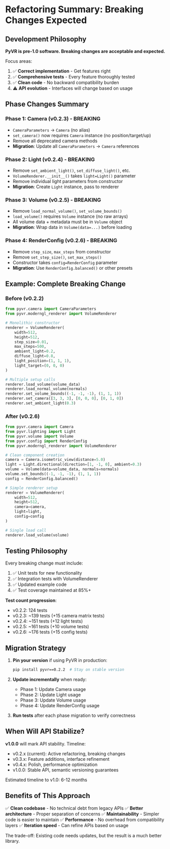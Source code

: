 # Refactoring Summary: Breaking Changes Expected

## Development Philosophy

**PyVR is pre-1.0 software. Breaking changes are acceptable and expected.**

Focus areas:
1. ✅ **Correct implementation** - Get features right
2. ✅ **Comprehensive tests** - Every feature thoroughly tested  
3. ✅ **Clean code** - No backward compatibility burden
4. ⚠️ **API evolution** - Interfaces will change based on usage

## Phase Changes Summary

### Phase 1: Camera (v0.2.3) - BREAKING
- `CameraParameters` → `Camera` (no alias)
- `set_camera()` now requires `Camera` instance (no position/target/up)
- Remove all deprecated camera methods
- **Migration**: Update all `CameraParameters` → `Camera` references

### Phase 2: Light (v0.2.4) - BREAKING  
- Remove `set_ambient_light()`, `set_diffuse_light()`, etc.
- `VolumeRenderer.__init__()` takes `light=Light()` parameter
- Remove individual light parameters from constructor
- **Migration**: Create `Light` instance, pass to renderer

### Phase 3: Volume (v0.2.5) - BREAKING
- Remove `load_normal_volume()`, `set_volume_bounds()`
- `load_volume()` requires `Volume` instance (no raw arrays)
- All volume data + metadata must be in `Volume` object
- **Migration**: Wrap data in `Volume(data=...)` before loading

### Phase 4: RenderConfig (v0.2.6) - BREAKING
- Remove `step_size`, `max_steps` from constructor
- Remove `set_step_size()`, `set_max_steps()`
- Constructor takes `config=RenderConfig` parameter
- **Migration**: Use `RenderConfig.balanced()` or other presets

## Example: Complete Breaking Change

### Before (v0.2.2)
```python
from pyvr.camera import CameraParameters
from pyvr.moderngl_renderer import VolumeRenderer

# Monolithic constructor
renderer = VolumeRenderer(
    width=512,
    height=512,
    step_size=0.01,
    max_steps=500,
    ambient_light=0.2,
    diffuse_light=0.8,
    light_position=(1, 1, 1),
    light_target=(0, 0, 0)
)

# Multiple setup calls
renderer.load_volume(volume_data)
renderer.load_normal_volume(normals)
renderer.set_volume_bounds((-1, -1, -1), (1, 1, 1))
renderer.set_camera([3, 3, 3], [0, 0, 0], [0, 1, 0])
renderer.set_ambient_light(0.3)
```

### After (v0.2.6)
```python
from pyvr.camera import Camera
from pyvr.lighting import Light
from pyvr.volume import Volume
from pyvr.config import RenderConfig
from pyvr.moderngl_renderer import VolumeRenderer

# Clean component creation
camera = Camera.isometric_view(distance=5.0)
light = Light.directional(direction=[1, -1, 0], ambient=0.3)
volume = Volume(data=volume_data, normals=normals)
volume.set_bounds((-1, -1, -1), (1, 1, 1))
config = RenderConfig.balanced()

# Simple renderer setup
renderer = VolumeRenderer(
    width=512,
    height=512,
    camera=camera,
    light=light,
    config=config
)

# Single load call
renderer.load_volume(volume)
```

## Testing Philosophy

Every breaking change must include:
1. ✅ Unit tests for new functionality
2. ✅ Integration tests with VolumeRenderer
3. ✅ Updated example code
4. ✅ Test coverage maintained at 85%+

**Test count progression**:
- v0.2.2: 124 tests
- v0.2.3: ~139 tests (+15 camera matrix tests)
- v0.2.4: ~151 tests (+12 light tests)
- v0.2.5: ~161 tests (+10 volume tests)
- v0.2.6: ~176 tests (+15 config tests)

## Migration Strategy

1. **Pin your version** if using PyVR in production:
   ```bash
   pip install pyvr==0.2.2  # Stay on stable version
   ```

2. **Update incrementally** when ready:
   - Phase 1: Update Camera usage
   - Phase 2: Update Light usage  
   - Phase 3: Update Volume usage
   - Phase 4: Update RenderConfig usage

3. **Run tests** after each phase migration to verify correctness

## When Will API Stabilize?

**v1.0.0** will mark API stability. Timeline:
- v0.2.x (current): Active refactoring, breaking changes
- v0.3.x: Feature additions, interface refinement
- v0.4.x: Polish, performance optimization
- v1.0.0: Stable API, semantic versioning guarantees

Estimated timeline to v1.0: 6-12 months

## Benefits of This Approach

✅ **Clean codebase** - No technical debt from legacy APIs
✅ **Better architecture** - Proper separation of concerns
✅ **Maintainability** - Simpler code is easier to maintain
✅ **Performance** - No overhead from compatibility layers
✅ **Iteration speed** - Can refine APIs based on usage

The trade-off: Existing code needs updates, but the result is a much better library.
